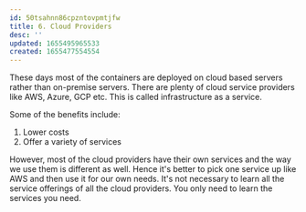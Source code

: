 ```yaml
---
id: 50tsahnn86cpzntovpmtjfw
title: 6. Cloud Providers
desc: ''
updated: 1655495965533
created: 1655477554554
---
```


These days most of the containers are deployed on cloud based servers rather than on-premise servers. There are plenty of cloud service providers like AWS, Azure, GCP etc. This is called infrastructure as a service.

Some of the benefits include:

1. Lower costs
2. Offer a variety of services

However, most of the cloud providers have their own services and the way we use them is different as well. Hence it's better to pick one service up like AWS and then use it for our own needs. It's not necessary to learn all the service offerings of all the cloud providers. You only need to learn the services you need.
